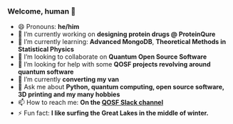 ### Welcome, human 👋

- 😄 Pronouns: **he/him**
- 🔭 I’m currently working on **designing protein drugs @ ProteinQure**
- 🌱 I’m currently learning: **Advanced MongoDB**, **Theoretical Methods in Statistical Physics**
- 👯 I’m looking to collaborate on **Quantum Open Source Software**
- 🤔 I’m looking for help with some **QOSF projects revolving around quantum software**
- 🚐 I’m currently **converting my van**
- 💬 Ask me about **Python, quantum computing, open source software, 3D printing and my many hobbies**
- 📫 How to reach me: **On the [QOSF Slack channel](https://qosf.org/join)**
- ⚡ Fun fact: **I like surfing the Great Lakes in the middle of winter.**
